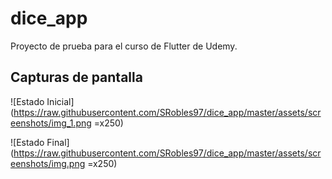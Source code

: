 # dice_app

Proyecto de prueba para el curso de Flutter de Udemy.

## Capturas de pantalla

![Estado Inicial](https://raw.githubusercontent.com/SRobles97/dice_app/master/assets/screenshots/img_1.png
=x250)

![Estado Final](https://raw.githubusercontent.com/SRobles97/dice_app/master/assets/screenshots/img.png
=x250)